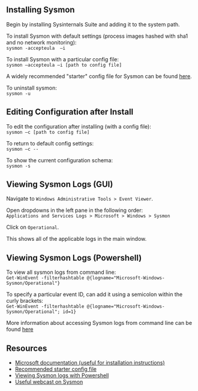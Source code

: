 ## Installing Sysmon
Begin by installing Sysinternals Suite and adding it to the system path.

To install Sysmon with default settings (process images hashed with sha1 and no network monitoring):<br/>
`sysmon -accepteula  –i`

To install Sysmon with a particular config file:<br/>
`sysmon –accepteula –i [path to config file]`

A widely recommended "starter" config file for Sysmon can be found [here](https://github.com/swiftonsecurity/sysmon-config).

To uninstall sysmon:<br/>
`sysmon -u`

## Editing Configuration after Install

To edit the configuration after installing (with a config file):<br/>
`sysmon –c [path to config file]`

To return to default config settings:<br/>
`sysmon –c --`

To show the current configuration schema:<br/>
`sysmon -s`

## Viewing Sysmon Logs (GUI)
Navigate to `Windows Administrative Tools > Event Viewer`.

Open dropdowns in the left pane in the following order:<br/>
`Applications and Services Logs > Microsoft > Windows > Sysmon`

Click on `Operational`.

This shows all of the applicable logs in the main window.

## Viewing Sysmon Logs (Powershell)
To view all sysmon logs from command line:<br/>
`Get-WinEvent -filterhashtable @{logname="Microsoft-Windows-Sysmon/Operational"}`

To specify a particular event ID, can add it using a semicolon within the curly brackets:<br/>
`Get-WinEvent -filterhashtable @{logname="Microsoft-Windows-Sysmon/Operational"; id=1}`

More information about accessing Sysmon logs from command line can be found [here](http://909research.com/windows-log-hunting-with-powershell/)

## Resources
- [Microsoft documentation (useful for installation instructions)](https://docs.microsoft.com/en-us/sysinternals/downloads/sysmon)
- [Recommended starter config file](https://github.com/swiftonsecurity/sysmon-config)
- [Viewing Sysmon logs with Powershell](http://909research.com/windows-log-hunting-with-powershell/)
- [Useful webcast on Sysmon](https://www.youtube.com/watch?v=M3ptscFkD1w)
